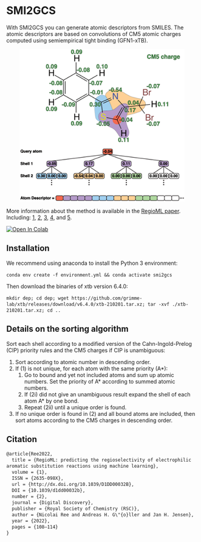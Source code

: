 # SMI2GCS
With SMI2GCS you can generate atomic descriptors from SMILES.
The atomic descriptors are based on convolutions of CM5 atomic charges computed using semiempirical tight binding (GFN1-xTB).

<p align="center">
  <img src="image/GCS.png" height="400"/>
</p>

More information about the method is available in the [RegioML paper](https://doi.org/10.1039/D1DD00032B).
Including: [1](https://doi.org/10.1002/cmdc.201700097), [2](https://doi.org/10.1002/cmdc.201800309), [3](https://doi.org/10.1002/minf.201800115), [4](https://doi.org/10.1186/s13321-019-0381-4), and [5](https://doi.org/10.1021/acs.jcim.8b00758).

<a href="https://colab.research.google.com/drive/1n3hOlpv2hHXdis66fSq0GAWHjDq0LR0O?usp=sharing">
  <img src="https://colab.research.google.com/assets/colab-badge.svg" alt="Open In Colab"/>
</a>


## Installation

We recommend using anaconda to install the Python 3 environment:

    conda env create -f environment.yml && conda activate smi2gcs

Then download the binaries of xtb version 6.4.0:

    mkdir dep; cd dep; wget https://github.com/grimme-lab/xtb/releases/download/v6.4.0/xtb-210201.tar.xz; tar -xvf ./xtb-210201.tar.xz; cd ..


## Details on the sorting algorithm

Sort each shell according to a modified version of the Cahn-Ingold-Prelog (CIP) priority rules and the CM5 charges if CIP is unambiguous:

1) Sort according to atomic number in descending order.
2) If (1) is not unique, for each atom with the same priority (A*):
    <ol><li>Go to bound and yet not included atoms and sum up atomic numbers. Set the priority of A* according to summed atomic numbers.</li>
    <li>If (2i) did not give an unambiguous result expand the shell of each atom A* by one bond.</li>
    <li>Repeat (2ii) until a unique order is found.</li></ol>
3) If no unique order is found in (2) and all bound atoms are included, then sort atoms according to the CM5 charges in descending order.


## Citation 
```
@article{Ree2022,
  title = {RegioML: predicting the regioselectivity of electrophilic aromatic substitution reactions using machine learning},
  volume = {1},
  ISSN = {2635-098X},
  url = {http://dx.doi.org/10.1039/D1DD00032B},
  DOI = {10.1039/d1dd00032b},
  number = {2},
  journal = {Digital Discovery},
  publisher = {Royal Society of Chemistry (RSC)},
  author = {Nicolai Ree and Andreas H. G\"{o}ller and Jan H. Jensen},
  year = {2022},
  pages = {108–114}
}
```
